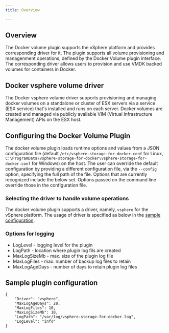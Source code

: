 ```yaml
---
title: Overview

---
```

## Overview
The Docker volume plugin supports the vSphere platform and provides corresponding driver for it. The plugin supports all volume provisioning and managenment operations, defined by the Docker Volume plugin interface. The corresponding driver allows users to provision and use VMDK backed volumes for containers in Docker.

## Docker vsphere volume driver
The Docker vsphere volume driver supports provisioning and managing docker volumes on a standalone or cluster of ESX servers via a service (ESX service) that's installed and runs on each server. Docker volumes are created and managed via publicly available VIM (Virtual Infrastructure Management) APIs on the ESX host.

## Configuring the Docker Volume Plugin
The docker volume plugin loads runtime options and values from a JSON configuration file (default `/etc/vsphere-storage-for-docker.conf` for Linux, `C:\ProgramData\vsphere-storage-for-docker\vsphere-storage-for-docker.conf` for Windows) on the host. The user can override the default configuration by providing a different configuration file, via the `--config` option, specifying the full path of the file. Options that are currently recognized include the below set. Options passed on the command line override those in the configuration file.

### Selecting the driver to handle volume operations
The docker volume plugin supports a driver, namely, `vsphere` for the vSphere platform. The usage of driver is specified as below in the [sample configuration](#sample-plugin-configuration).

### Options for logging
* LogLevel      - logging level for the plugin
* LogPath       - location where plugin log fils are created
* MaxLogSizeMb  - max. size of the plugin log file
* MaxLogFiles   - max. number of backup log files to retain
* MaxLogAgeDays - number of days to retain plugin log files

## Sample plugin configuration
```
{
	"Driver": "vsphere",
	"MaxLogAgeDays": 28,
	"MaxLogFiles": 10,
	"MaxLogSizeMb": 10,
	"LogPath": "/var/log/vsphere-storage-for-docker.log",
	"LogLevel": "info"
}
```

